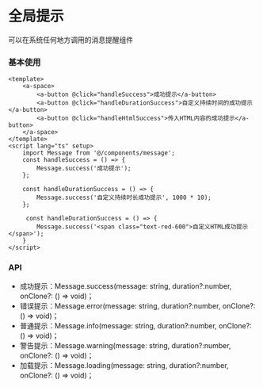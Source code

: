 # 全局提示

可以在系统任何地方调用的消息提醒组件

### 基本使用

```vue
<template>
	<a-space>
    	<a-button @click="handleSuccess">成功提示</a-button>
        <a-button @click="handleDurationSuccess">自定义持续时间的成功提示</a-button>
        <a-button @click="handleHtmlSuccess">传入HTML内容的成功提示</a-button>
    </a-space>
</template>
<script lang="ts" setup>
    import Message from '@/components/message';
    const handleSuccess = () => {
		Message.success('成功提示');
    };
    
    const handleDurationSuccess = () => {
		Message.success('自定义持续时长成功提示', 1000 * 10);
    };
    
     const handleDurationSuccess = () => {
		Message.success('<span class="text-red-600">自定义HTML成功提示</span>');
    }
</script>
```



### API

* 成功提示：Message.success(message: string, duration?:number, onClone?: () => void)；
* 错误提示：Message.error(message: string, duration?:number, onClone?: () => void)；
* 普通提示：Message.info(message: string, duration?:number, onClone?: () => void)；
* 警告提示：Message.warning(message: string, duration?:number, onClone?: () => void)；
* 加载提示：Message.loading(message: string, duration?:number, onClone?: () => void)；
